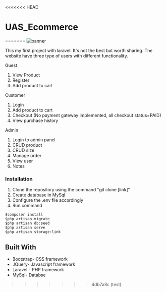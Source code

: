 <<<<<<< HEAD
# UAS_Ecommerce
=======
![banner](https://banners.beyondco.de/The%20Rack.png?theme=light&packageManager=&packageName=https%3A%2F%2Fgithub.com%2Fsherwinchia%2Ftherack&pattern=rain&style=style_1&description=Laravel+7+Ecommerce+Website&md=0&showWatermark=0&fontSize=125px&images=shopping-cart&widths=250&heights=250)

This my first project with laravel. It's not the best but worth sharing. The website have three type of users with different functionality.

Guest
1. View Product
2. Register
3. Add product to cart

Customer
1. Login
2. Add product to cart
3. Checkout (No payment gateway implemented, all checkout status=PAID)
4. View purchase history

Admin 
1. Login to admin panel
2. CRUD product
3. CRUD size
4. Manage order
5. View user
6. Notes

### Installation

1. Clone the repository using the command "git clone [link]"
2. Create database in MySql
3. Configure the .env file accordingly
4. Run command 
```
$composer install
$php artisan migrate
$php artisan db:seed
$php artisan serve
$php artisan storage:link
```

## Built With

* Bootstrap- CSS framework
* JQuery- Javascript framework
* Laravel - PHP framework
* MySql- Databse
>>>>>>> 4db7a8c (test)
